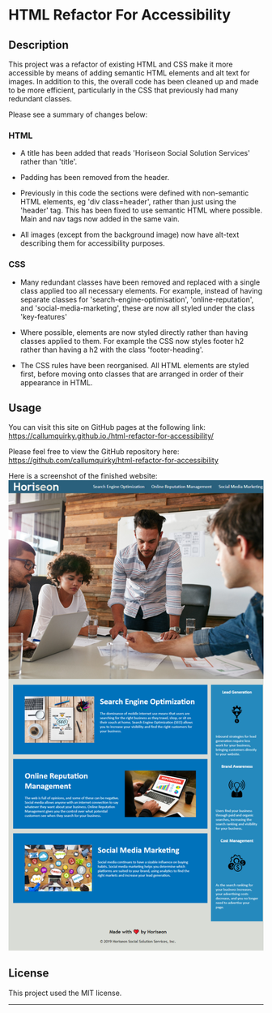 # HTML Refactor For Accessibility

## Description 

This project was a refactor of existing HTML and CSS make it more accessible by means of adding semantic HTML elements and alt text for images. In addition to this, the overall code has been cleaned up and made to be more efficient, particularly in the CSS that previously had many redundant classes.

Please see a summary of changes below:

### HTML
* A title has been added that reads 'Horiseon Social Solution Services' rather than 'title'.

* Padding has been removed from the header.

* Previously in this code the sections were defined with non-semantic HTML elements, eg 'div class=header', rather than just using the 'header' tag. This has been fixed to use semantic HTML where possible. Main and nav tags now added in the same vain.

* All images (except from the background image) now have alt-text describing them for accessibility purposes.

### CSS
* Many redundant classes have been removed and replaced with a single class applied too all necessary elements. For example, instead of having separate classes for 'search-engine-optimisation', 'online-reputation', and 'social-media-marketing', these are now all styled under the class 'key-features'

* Where possible, elements are now styled directly rather than having classes applied to them. For example the CSS now styles footer h2 rather than having a h2 with the class 'footer-heading'.

* The CSS rules have been reorganised. All HTML elements are styled first, before moving onto classes that are arranged in order of their appearance in HTML.


## Usage 

You can visit this site on GitHub pages at the following link:
https://callumquirky.github.io./html-refactor-for-accessibility/

Please feel free to view the GitHub repository here: 
https://github.com/callumquirky/html-refactor-for-accessibility

Here is a screenshot of the finished website:
![finished site screenshot](assets/images/finished-screenshot.png)
## License

This project used the MIT license.


---
